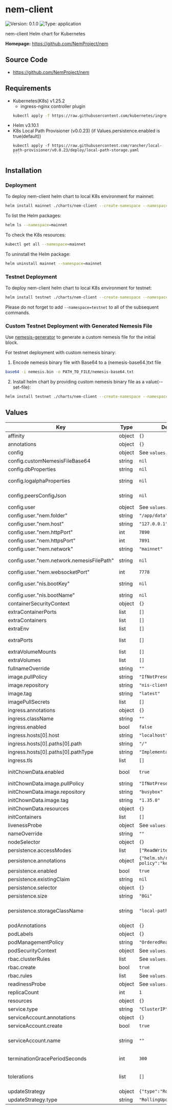 # nem-client

![Version: 0.1.0](https://img.shields.io/badge/Version-0.1.0-informational?style=flat-square) ![Type: application](https://img.shields.io/badge/Type-application-informational?style=flat-square)

nem-client Helm chart for Kubernetes

**Homepage:** <https://github.com/NemProject/nem>

## Source Code

* <https://github.com/NemProject/nem>

## Requirements
- Kubernetes(K8s) v1.25.2
  - ingress-nginx controller plugin
  ```bash
  kubectl apply -f https://raw.githubusercontent.com/kubernetes/ingress-nginx/controller-v1.4.0/deploy/static/provider/cloud/deploy.yaml
  ```
- Helm v3.10.1
- K8s Local Path Provisioner (v0.0.23) (if Values.persistence.enabled is true(default))
  ````
  kubectl apply -f https://raw.githubusercontent.com/rancher/local-path-provisioner/v0.0.23/deploy/local-path-storage.yaml
  ```

## Installation

### Deployment
To deploy nem-client helm chart to local K8s environment for mainnet:
```bash
helm install mainnet ./charts/nem-client --create-namespace --namespace=mainnet --set config.user.nem.network=mainnet --set config.user.nis.bootKey=PrivateKey --set config.user.nis.bootName=MyNodeName
```
To list the Helm packages:
```bash
helm ls --namespace=mainnet
```

To check the K8s resources:
```bash
kubectl get all --namespace=mainnet
```

To uninstall the Helm package:
```bash
helm uninstall mainnet --namespace=mainnet
```

### Testnet Deployment
To deploy nem-client helm chart to local K8s environment for testnet:
```bash
helm install testnet ./charts/nem-client --create-namespace --namespace=testnet --set config.user.nem.network=testnet --set config.user.nis.bootKey=PrivateKey --set config.user.nis.bootName=MyNodeName
```
Please do not forget to add `--namespace=testnet` to all of the subsequent commands.

### Custom Testnet Deployment with Generated Nemesis File
Use [nemesis-generator](https://github.com/NemProject/nemesis-generator) to generate a custom nemesis file for the initial block.

For testnet deployment with custom nemesis binary:
1. Encode nemesis binary file with Base64 to a (nemesis-base64.)txt file
```bash
base64 -i nemesis.bin -o PATH_TO_FILE/nemesis-base64.txt
```
2. Install helm chart by providing custom nemesis binary file as a value(--set-file):

```bash
helm install testnet ./charts/nem-client --create-namespace --namespace=testnet --set-file config.customNemesisFileBase64= PATH_TO_FILE/nemesis-base64.txt --set config.user.nem.network=testnet --set config.user.nis.bootKey=PrivateKey --set config.user.nis.bootName=MyNodeName
```

## Values

| Key | Type | Default | Description |
|-----|------|---------|-------------|
| affinity | object | `{}` | Affinity configuration for pods |
| annotations | object | `{}` | Annotations for the StatefulSet |
| config | object | See `values.yaml` | Config object for nisproperties files |
| config.customNemesisFileBase64 | string | `nil` | base64 encoded nemesis.bin file content |
| config.dbProperties | string | `nil` | nis-client db.properties file content as multi-line string |
| config.logalphaProperties | string | `nil` | nis-client logalpha.properties file content as multi-line string |
| config.peersConfigJson | string | `nil` | nis-client peers-config.json file content as multi-line string |
| config.user | object | See `values.yaml` | config-user.properties |
| config.user."nem.folder" | string | `"/app/data"` | folder database and log files should be located |
| config.user."nem.host" | string | `"127.0.0.1"` | hostname/ip e.g. example.com |
| config.user."nem.httpPort" | int | `7890` | api/peer http port |
| config.user."nem.httpsPort" | int | `7891` | api/peer https port |
| config.user."nem.network" | string | `"mainnet"` | mainnet|testnet |
| config.user."nem.network.nemesisFilePath" | string | `nil` | nemesis.bin file path, leave empty when no custom nemesis files, set to /usersettings/nemesis.bin otherwise |
| config.user."nem.websocketPort" | int | `7778` | api/peer websocket port |
| config.user."nis.bootKey" | string | `nil` | main account private key @default new account will be generated and set |
| config.user."nis.bootName" | string | `nil` | name of the NIS node |
| containerSecurityContext | object | `{}` | The security context for containers |
| extraContainerPorts | list | `[]` | Additional ports for the main container |
| extraContainers | list | `[]` | Additional containers |
| extraEnv | list | `[]` | Additional env variables |
| extraPorts | list | `[]` | Additional ports. Useful when using extraContainers or extraContainerPorts |
| extraVolumeMounts | list | `[]` | Additional volume mounts |
| extraVolumes | list | `[]` | Additional volumes |
| fullnameOverride | string | `""` | Overrides the chart's computed fullname |
| image.pullPolicy | string | `"IfNotPresent"` | nis-client image pull policy |
| image.repository | string | `"nis-client"` | nis-client image repository |
| image.tag | string | `"latest"` | nis-client image tag |
| imagePullSecrets | list | `[]` | Image pull secrets for Docker images |
| ingress.annotations | object | `{}` |  |
| ingress.className | string | `""` |  |
| ingress.enabled | bool | `false` |  |
| ingress.hosts[0].host | string | `"localhost"` |  |
| ingress.hosts[0].paths[0].path | string | `"/"` |  |
| ingress.hosts[0].paths[0].pathType | string | `"ImplementationSpecific"` |  |
| ingress.tls | list | `[]` |  |
| initChownData.enabled | bool | `true` | Init container to set the correct permissions to access data directories |
| initChownData.image.pullPolicy | string | `"IfNotPresent"` | Container pull policy |
| initChownData.image.repository | string | `"busybox"` | Container repository |
| initChownData.image.tag | string | `"1.35.0"` | Container tag |
| initChownData.resources | object | `{}` | Resource requests and limits |
| initContainers | list | `[]` | Additional init containers |
| livenessProbe | object | See `values.yaml` | Liveness probe |
| nameOverride | string | `""` | Overrides the chart's name |
| nodeSelector | object | `{}` |  |
| persistence.accessModes | list | `["ReadWriteOnce"]` | Access mode for the volume claim template |
| persistence.annotations | object | `{"helm.sh/resource-policy":"keep"}` | Annotations for volume claim template |
| persistence.enabled | bool | `true` | Uses an EmptyDir when not enabled |
| persistence.existingClaim | string | `nil` | Use an existing PVC when persistence.enabled |
| persistence.selector | object | `{}` | Selector for volume claim template |
| persistence.size | string | `"8Gi"` | Requested size for volume claim template |
| persistence.storageClassName | string | `"local-path"` | Use a specific storage class E.g 'local-path' for local storage to achieve best performance Read more (https://github.com/rancher/local-path-provisioner) |
| podAnnotations | object | `{}` | Pod annotations |
| podLabels | object | `{}` | Pod labels |
| podManagementPolicy | string | `"OrderedReady"` | Pod management policy |
| podSecurityContext | object | See `values.yaml` | The security context for pods |
| rbac.clusterRules | list | See `values.yaml` | Required ClusterRole rules |
| rbac.create | bool | `true` | Specifies whether RBAC resources are to be created |
| rbac.rules | list | See `values.yaml` | Required ClusterRole rules |
| readinessProbe | object | See `values.yaml` | Readiness probe |
| replicaCount | int | `1` | Number of replicas |
| resources | object | `{}` |  |
| service.type | string | `"ClusterIP"` | Service type: ClusterIP|LoadBalancer|NodePort |
| serviceAccount.annotations | object | `{}` | Annotations to add to the service account |
| serviceAccount.create | bool | `true` | Specifies whether a service account should be created |
| serviceAccount.name | string | `""` | The name of the service account to use. If not set and create is true, a name is generated using the fullname template |
| terminationGracePeriodSeconds | int | `300` | The application is given a certain amount of time to shutdown before it's terminated forcefully |
| tolerations | list | `[]` | Tolerations for pods # ref: https://kubernetes.io/docs/concepts/configuration/taint-and-toleration/ |
| updateStrategy | object | `{"type":"RollingUpdate"}` | Update strategy for the StatefulSet |
| updateStrategy.type | string | `"RollingUpdate"` | Update strategy type (RollingUpdate|OnDelete) |
